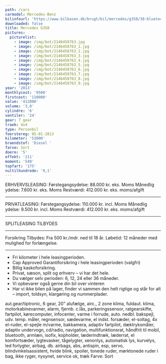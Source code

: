 ```yaml
---
path: /cars
carmodel: Mercedes-Benz
bilinfourl: 'https://www.bilbasen.dk/brugt/bil/mercedes/g350/30-bluetec-aut-5d/3713196'
downloaded: false
title: Mercedes G350
pictures:
  picturelist:
    - image: /img/bot/2146458763.jpg
    - image: /img/bot/2146458763_1.jpg
    - image: /img/bot/2146458763_2.jpg
    - image: /img/bot/2146458763_3.jpg
    - image: /img/bot/2146458763_4.jpg
    - image: /img/bot/2146458763_5.jpg
    - image: /img/bot/2146458763_6.jpg
    - image: /img/bot/2146458763_7.jpg
    - image: /img/bot/2146458763_8.jpg
    - image: /img/bot/2146458763_9.jpg
year: '2013'
monthlycost: '9500'
firstcost: '110000'
value: '412000'
volume: '3,0'
cylindre: '6'
ventiler: '24'
gear: 7 gear
traek: 4x4
type: Personbil
foerstereg: 05-01-2013
kilometer: '53000'
braendstof: 'Diesel '
farve: Sort
doere: '5'
effekt: '211'
moment: '540'
topfart: '175'
nultilhundrede: '9,1'
---
```

ERHVERVSLEASING:
Førstegangsydelse: 88.000 kr. eks. Moms
Månedlig ydelse: 7.600 kr. eks. Moms
Restværdi: 412.000 kr. eks. moms/afgift
__________________________________________
PRIVATLEASING:
Førstegangsydelse: 110.000 kr. incl. Moms
Månedlig ydelse: 9.500 kr. incl. Moms
Restværdi: 412.000 kr. eks. moms/afgift
__________________________________________

SPLITLEASING TILBYDES
__________________________________________
Forsikring Tilbydes:
Fra 500 kr./mdr. ned til 18 år.
Løbetid: 12 måneder med mulighed for forlængelse.
__________________________________________
* Fri kilometer i hele leasingperioden.
* Cap Approved Garantiforsikring i hele leasingperioden (valgfri)
* Billig kaskoforsikring.
* Privat, sæson, split og erhverv – vi har det hele.
* Du vælger selv perioden: 6, 12, 24 eller 36 måneder.
* Vi opbevarer også gerne din bil over vinteren
* Har vi ikke bilen på lager, finder vi sammen den helt rigtige og står for alt – import, toldsyn, klargøring og nummerplader.

aut.gear/tiptronic, 6 gear, 20" alufælge, airc., 2 zone klima, fuldaut. klima, motorkabinevarmer, alarm, fjernb. c.lås, parkeringssensor, ratgearskifte, fartpilot, kørecomputer, infocenter, varme i forrude, auto. nedbl. bakspejl, udv. temp. måler, regnsensor, sædevarme, el indst. forsæder, el-soltag, 4x el-ruder, el-spejle m/varme, bakkamera, adaptiv fartpilot, dæktryksmåler, adaptiv undervogn, cd/radio, navigation, multifunktionsrat, håndfrit til mobil, bluetooth, armlæn, isofix, kopholder, læderindtræk, læderrat, el komfortsæder, lygtevasker, tågelygter, xenonlys, automatisk lys, kurvelys, led forlygter, airbag, db. airbags, abs, antispin, esp, servo, blindvinkelsassistent, hvide blink, spoiler, tonede ruder, mørktonede ruder i bag, ikke ryger, nysynet, service ok, træk
Farve: Sort
